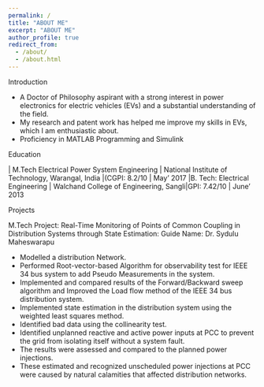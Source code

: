 ```yaml
---
permalink: /
title: "ABOUT ME" 
excerpt: "ABOUT ME"
author_profile: true
redirect_from: 
  - /about/
  - /about.html
---
```

Introduction

* A Doctor of Philosophy aspirant with a strong interest in power electronics for electric vehicles (EVs) and a substantial
understanding of the field.
* My research and patent work has helped me improve my skills in EVs, which I am enthusiastic about.
* Proficiency in MATLAB Programming and Simulink 

Education

| M.Tech Electrical Power System Engineering | National Institute of Technology, Warangal, India |(CGPI: 8.2/10 | May’ 2017
|B. Tech: Electrical Engineering | Walchand College of Engineering, Sangli|GPI: 7.42/10 | June’ 2013

Projects

M.Tech Project:
Real-Time Monitoring of Points of Common Coupling in Distribution Systems through State Estimation:
Guide Name: Dr. Sydulu Maheswarapu
* Modelled a distribution Network.
* Performed Root-vector-based Algorithm for observability test for IEEE 34 bus system to add Pseudo Measurements in the system.
* Implemented and compared results of the Forward/Backward sweep algorithm and Improved the Load flow method of the IEEE 34 bus distribution system.
* Implemented state estimation in the distribution system using the weighted least squares method.
* Identified bad data using the collinearity test.
* Identified unplanned reactive and active power inputs at PCC to prevent the grid from isolating itself without a system fault.
* The results were assessed and compared to the planned power injections.
* These estimated and recognized unscheduled power injections at PCC were caused by natural calamities that affected distribution networks.

